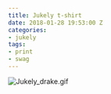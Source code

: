 ```yaml
---
title: Jukely t-shirt
date: 2018-01-28 19:53:00 Z
categories:
- jukely
tags:
- print
- swag
---
```


![Jukely_drake.gif](/uploads/Jukely_drake.gif)